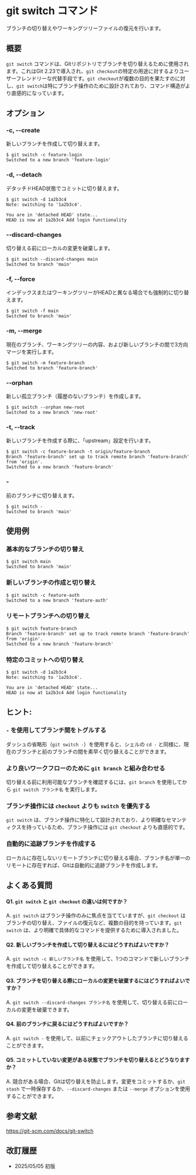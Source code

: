 # git switch コマンド

ブランチの切り替えやワーキングツリーファイルの復元を行います。

## 概要

`git switch` コマンドは、Gitリポジトリでブランチを切り替えるために使用されます。これはGit 2.23で導入され、`git checkout`の特定の用途に対するよりユーザーフレンドリーな代替手段です。`git checkout`が複数の目的を果たすのに対し、`git switch`は特にブランチ操作のために設計されており、コマンド構造がより直感的になっています。

## オプション

### **-c, --create**

新しいブランチを作成して切り替えます。

```console
$ git switch -c feature-login
Switched to a new branch 'feature-login'
```

### **-d, --detach**

デタッチドHEAD状態でコミットに切り替えます。

```console
$ git switch -d 1a2b3c4
Note: switching to '1a2b3c4'.

You are in 'detached HEAD' state...
HEAD is now at 1a2b3c4 Add login functionality
```

### **--discard-changes**

切り替える前にローカルの変更を破棄します。

```console
$ git switch --discard-changes main
Switched to branch 'main'
```

### **-f, --force**

インデックスまたはワーキングツリーがHEADと異なる場合でも強制的に切り替えます。

```console
$ git switch -f main
Switched to branch 'main'
```

### **-m, --merge**

現在のブランチ、ワーキングツリーの内容、および新しいブランチの間で3方向マージを実行します。

```console
$ git switch -m feature-branch
Switched to branch 'feature-branch'
```

### **--orphan**

新しい孤立ブランチ（履歴のないブランチ）を作成します。

```console
$ git switch --orphan new-root
Switched to a new branch 'new-root'
```

### **-t, --track**

新しいブランチを作成する際に、「upstream」設定を行います。

```console
$ git switch -c feature-branch -t origin/feature-branch
Branch 'feature-branch' set up to track remote branch 'feature-branch' from 'origin'.
Switched to a new branch 'feature-branch'
```

### **-**

前のブランチに切り替えます。

```console
$ git switch -
Switched to branch 'main'
```

## 使用例

### 基本的なブランチの切り替え

```console
$ git switch main
Switched to branch 'main'
```

### 新しいブランチの作成と切り替え

```console
$ git switch -c feature-auth
Switched to a new branch 'feature-auth'
```

### リモートブランチへの切り替え

```console
$ git switch feature-branch
Branch 'feature-branch' set up to track remote branch 'feature-branch' from 'origin'.
Switched to a new branch 'feature-branch'
```

### 特定のコミットへの切り替え

```console
$ git switch -d 1a2b3c4
Note: switching to '1a2b3c4'.

You are in 'detached HEAD' state...
HEAD is now at 1a2b3c4 Add login functionality
```

## ヒント:

### `-` を使用してブランチ間をトグルする

ダッシュの省略形（`git switch -`）を使用すると、シェルの `cd -` と同様に、現在のブランチと前のブランチの間を素早く切り替えることができます。

### より良いワークフローのために `git branch` と組み合わせる

切り替える前に利用可能なブランチを確認するには、`git branch` を使用してから `git switch ブランチ名` を実行します。

### ブランチ操作には `checkout` よりも `switch` を優先する

`git switch` は、ブランチ操作に特化して設計されており、より明確なセマンティクスを持っているため、ブランチ操作には `git checkout` よりも直感的です。

### 自動的に追跡ブランチを作成する

ローカルに存在しないリモートブランチに切り替える場合、ブランチ名が単一のリモートに存在すれば、Gitは自動的に追跡ブランチを作成します。

## よくある質問

#### Q1. `git switch` と `git checkout` の違いは何ですか？
A. `git switch` はブランチ操作のみに焦点を当てていますが、`git checkout` はブランチの切り替え、ファイルの復元など、複数の目的を持っています。`git switch` は、より明確で具体的なコマンドを提供するために導入されました。

#### Q2. 新しいブランチを作成して切り替えるにはどうすればよいですか？
A. `git switch -c 新しいブランチ名` を使用して、1つのコマンドで新しいブランチを作成して切り替えることができます。

#### Q3. ブランチを切り替える際にローカルの変更を破棄するにはどうすればよいですか？
A. `git switch --discard-changes ブランチ名` を使用して、切り替える前にローカルの変更を破棄できます。

#### Q4. 前のブランチに戻るにはどうすればよいですか？
A. `git switch -` を使用して、以前にチェックアウトしたブランチに切り替えることができます。

#### Q5. コミットしていない変更がある状態でブランチを切り替えるとどうなりますか？
A. 競合がある場合、Gitは切り替えを防止します。変更をコミットするか、`git stash` で一時保存するか、`--discard-changes` または `--merge` オプションを使用することができます。

## 参考文献

https://git-scm.com/docs/git-switch

## 改訂履歴

- 2025/05/05 初版